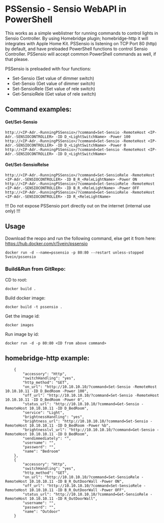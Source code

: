 # PSSensio - Sensio WebAPI in PowerShell


This works as a simple weblistner for running commands to control lights in Sensio Controller.
By using Homebridge plugin; homebridge-http it will integrates with Apple Home Kit.
PSSensio is listening on TCP Port 80 (http) by default, and have preloaded PowerShell functions to control Sensio Controller. PSSensio will accept common PowerShell commands as well, if that please.


PSSensio is preloaded with four functions:
* Set-Sensio (Set value of dimmer switch)
* Get-Sensio (Get value of dimmer switch)
* Set-SensioRele (Set value of rele switch)
* Get-SensioRele (Get value of rele switch)

## Command examples:

#### Get/Set-Sensio
	
    http://<IP-Adr.-RunningPSSensio>/?command=Set-Sensio -RemoteHost <IP-Adr.-SENSIOCONTROLLER> -ID D_<LightSwitchName> -Power 100
    http://<IP-Adr.-RunningPSSensio>/?command=Set-Sensio -RemoteHost <IP-Adr.-SENSIOCONTROLLER> -ID D_<LightSwitchName> -Power 0
    http://<IP-Adr.-RunningPSSensio>/?command=Get-Sensio -RemoteHost <IP-Adr.-SENSIOCONTROLLER> -ID D_<LightSwitchName>

#### Get/Set-SensioRelse

    http://<IP-Adr.-RunningPSSensio>/?command=Set-SensioRele -RemoteHost <IP-Adr.-SENSIOCONTROLLER> -ID B_R_<ReleLightName> -Power ON
    http://<IP-Adr.-RunningPSSensio>/?command=Set-SensioRele -RemoteHost <IP-Adr.-SENSIOCONTROLLER> -ID B_R_<ReleLightName> -Power OFF
    http://<IP-Adr.-RunningPSSensio>/?command=Get-SensioRele -RemoteHost <IP-Adr.-SENSIOCONTROLLER> -ID R_<ReleLightName>


!!! Do not expose PSSensio port directly out on the internet (internal use only) !!! 


## Usage
Download the reopo and run the following command, else get it from here: https://hub.docker.com/r/5vein/pssensio

	docker run -d --name=pssensio -p 80:80 --restart unless-stopped 5vein/pssensio

### Build&Run from GitRepo:
CD to root:

	docker build .

Build docker image:

	docker build -t pssensio .

Get the image id: 

	docker images

Run image by id:

	docker run -d -p 80:80 <ID from above command>

## homebridge-http example:

        {
            "accessory": "Http",
            "switchHandling": "yes",
            "http_method": "GET",
            "on_url": "http://10.10.10.10/?command=Set-Sensio -RemoteHost 10.10.10.11 -ID D_BedRoom -Power 100",
            "off_url": "http://10.10.10.10/?command=Set-Sensio -RemoteHost 10.10.10.11 -ID D_BedRoom -Power 0",
            "status_url": "http://10.10.10.10/?command=Get-Sensio -RemoteHost 10.10.10.11 -ID D_BedRoom",
            "service": "Light",
            "brightnessHandling": "yes",
            "brightness_url": "http://10.10.10.10/?command=Set-Sensio -RemoteHost 10.10.10.11 -ID D_BedRoom -Power %b",
            "brightnesslvl_url": "http://10.10.10.10/?command=Get-Sensio -RemoteHost 10.10.10.11 -ID D_BedRoom",
            "sendimmediately": "",
            "username": "",
            "password": "",
            "name": "Bedroom"
        },
        {
            "accessory": "Http",
            "switchHandling": "yes",
            "http_method": "GET",
            "on_url": "http://10.10.10.10/?command=Set-SensioRele -RemoteHost 10.10.10.11 -ID B_R_OutDoorWall -Power ON",
            "off_url": "http://10.10.10.10/?command=Set-SensioRele -RemoteHost 10.10.10.11 -ID B_R_OutDoorWall -Power OFF",
            "status_url": "http://10.10.10.10/?command=Get-SensioRele -RemoteHost 10.10.10.11 -ID R_OutDoorWall",
            "username": "",
            "password": "",
            "name": "Outdoor"
        }
